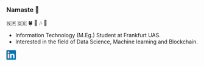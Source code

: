 ### Namaste :pray:
:nepal: :de: :four_leaf_clover: :sunrise_over_mountains: :notes: :guitar:
- Information Technology (M.Eg.) Student at Frankfurt UAS.
- Interested in the field of Data Science, Machine learning and Blockchain.


[![LinkedIn](./LinkedIn.png)](https://www.linkedin.com/in/bisalgt/)
